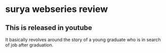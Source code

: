 # surya webseries review
## This is released in youtube
It basically revolves around the story of a young graduate who is in search of job after graduation.